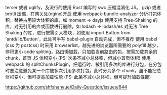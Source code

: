 terser 或者 uglify，及流行的使用 Rust 编写的 swc 压缩混淆化 JS。
gzip 或者 brotli 压缩，在网关处(nginx)开启
使用 webpack-bundle-analyzer 分析打包体积，替换占用较大体积的库，如 moment -> dayjs
使用支持 Tree-Shaking 的库，对无引用的库或函数进行删除，如 lodash -> lodash/es
对无法 Tree Shaking 的库，进行按需引入模块，如使用 import Button from 'antd/lib/Button'，此处可手写 babel-plugin 自动完成，但不推荐
使用 babel (css 为 postcss) 时采用 browserlist，越先进的浏览器所需要的 polyfill 越少，体积更小
code spliting，路由懒加载，只加载当前路由的包，按需加载其余的 chunk，首页 JS 体积变小 (PS: 次条不减小总体积，但减小首页体积)
使用 webpack 的 splitChunksPlugin，把运行时、被引用多次的库进行分包，在分包时要注意避免某一个库被多次引用多次打包。此时分为多个 chunk，虽不能把总体积变小，但可提高加载性能 (PS: 此条不减小总体积，但可提升加载性能)

https://github.com/shfshanyue/Daily-Question/issues/644